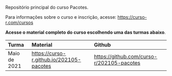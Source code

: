 
<!-- README.md is generated from README.Rmd. Please edit that file -->

Repositório principal do curso Pacotes.

Para informações sobre o curso e inscrição, acesse:
<https://curso-r.com/cursos>

**Acesse o material completo do curso escolhendo uma das turmas
abaixo**.

| Turma        | Material                                   | Github                                      |
| :----------- | :----------------------------------------- | :------------------------------------------ |
| Maio de 2021 | <https://curso-r.github.io/202105-pacotes> | <https://github.com/curso-r/202105-pacotes> |
